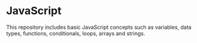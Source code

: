 # JavaScript
This repository includes basic JavaScript concepts such as variables, data types, functions, conditionals, loops, arrays and strings.
